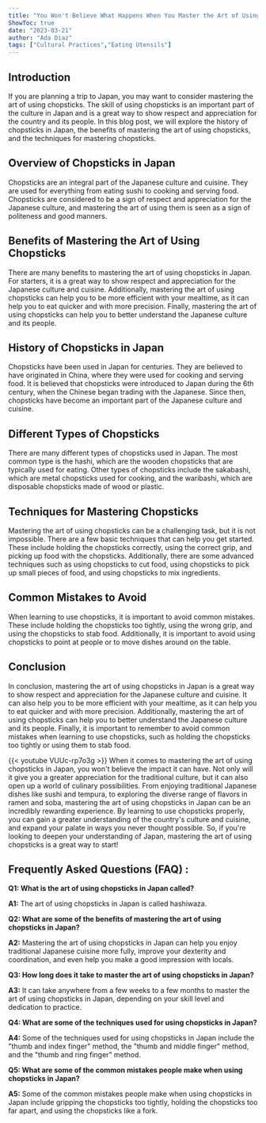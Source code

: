 ```yaml
---
title: "You Won't Believe What Happens When You Master the Art of Using Chopsticks in Japan!"
ShowToc: true 
date: "2023-03-21"
author: "Ada Diaz" 
tags: ["Cultural Practices","Eating Utensils"]
---
```

## Introduction

If you are planning a trip to Japan, you may want to consider mastering the art of using chopsticks. The skill of using chopsticks is an important part of the culture in Japan and is a great way to show respect and appreciation for the country and its people. In this blog post, we will explore the history of chopsticks in Japan, the benefits of mastering the art of using chopsticks, and the techniques for mastering chopsticks.

## Overview of Chopsticks in Japan

Chopsticks are an integral part of the Japanese culture and cuisine. They are used for everything from eating sushi to cooking and serving food. Chopsticks are considered to be a sign of respect and appreciation for the Japanese culture, and mastering the art of using them is seen as a sign of politeness and good manners.

## Benefits of Mastering the Art of Using Chopsticks

There are many benefits to mastering the art of using chopsticks in Japan. For starters, it is a great way to show respect and appreciation for the Japanese culture and cuisine. Additionally, mastering the art of using chopsticks can help you to be more efficient with your mealtime, as it can help you to eat quicker and with more precision. Finally, mastering the art of using chopsticks can help you to better understand the Japanese culture and its people.

## History of Chopsticks in Japan

Chopsticks have been used in Japan for centuries. They are believed to have originated in China, where they were used for cooking and serving food. It is believed that chopsticks were introduced to Japan during the 6th century, when the Chinese began trading with the Japanese. Since then, chopsticks have become an important part of the Japanese culture and cuisine.

## Different Types of Chopsticks

There are many different types of chopsticks used in Japan. The most common type is the hashi, which are the wooden chopsticks that are typically used for eating. Other types of chopsticks include the sakabashi, which are metal chopsticks used for cooking, and the waribashi, which are disposable chopsticks made of wood or plastic.

## Techniques for Mastering Chopsticks

Mastering the art of using chopsticks can be a challenging task, but it is not impossible. There are a few basic techniques that can help you get started. These include holding the chopsticks correctly, using the correct grip, and picking up food with the chopsticks. Additionally, there are some advanced techniques such as using chopsticks to cut food, using chopsticks to pick up small pieces of food, and using chopsticks to mix ingredients.

## Common Mistakes to Avoid

When learning to use chopsticks, it is important to avoid common mistakes. These include holding the chopsticks too tightly, using the wrong grip, and using the chopsticks to stab food. Additionally, it is important to avoid using chopsticks to point at people or to move dishes around on the table.

## Conclusion

In conclusion, mastering the art of using chopsticks in Japan is a great way to show respect and appreciation for the Japanese culture and cuisine. It can also help you to be more efficient with your mealtime, as it can help you to eat quicker and with more precision. Additionally, mastering the art of using chopsticks can help you to better understand the Japanese culture and its people. Finally, it is important to remember to avoid common mistakes when learning to use chopsticks, such as holding the chopsticks too tightly or using them to stab food.

{{< youtube VUUc-rp7o3g >}} 
When it comes to mastering the art of using chopsticks in Japan, you won't believe the impact it can have. Not only will it give you a greater appreciation for the traditional culture, but it can also open up a world of culinary possibilities. From enjoying traditional Japanese dishes like sushi and tempura, to exploring the diverse range of flavors in ramen and soba, mastering the art of using chopsticks in Japan can be an incredibly rewarding experience. By learning to use chopsticks properly, you can gain a greater understanding of the country's culture and cuisine, and expand your palate in ways you never thought possible. So, if you're looking to deepen your understanding of Japan, mastering the art of using chopsticks is a great way to start!

## Frequently Asked Questions (FAQ) :
**Q1: What is the art of using chopsticks in Japan called?**

**A1:** The art of using chopsticks in Japan is called hashiwaza. 

**Q2: What are some of the benefits of mastering the art of using chopsticks in Japan?**

**A2:** Mastering the art of using chopsticks in Japan can help you enjoy traditional Japanese cuisine more fully, improve your dexterity and coordination, and even help you make a good impression with locals. 

**Q3: How long does it take to master the art of using chopsticks in Japan?**

**A3:** It can take anywhere from a few weeks to a few months to master the art of using chopsticks in Japan, depending on your skill level and dedication to practice. 

**Q4: What are some of the techniques used for using chopsticks in Japan?**

**A4:** Some of the techniques used for using chopsticks in Japan include the "thumb and index finger" method, the "thumb and middle finger" method, and the "thumb and ring finger" method. 

**Q5: What are some of the common mistakes people make when using chopsticks in Japan?**

**A5:** Some of the common mistakes people make when using chopsticks in Japan include gripping the chopsticks too tightly, holding the chopsticks too far apart, and using the chopsticks like a fork.




